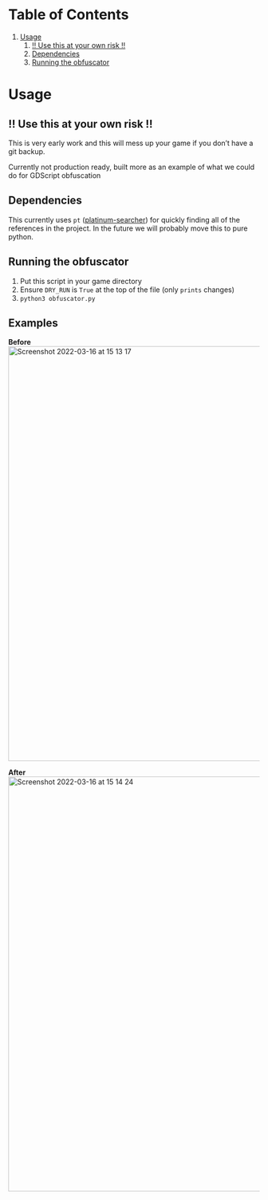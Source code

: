 
# Table of Contents

1.  [Usage](#org7eeb279)
    1.  [‼ Use this at your own risk ‼](#org0d1495f)
    2.  [Dependencies](#orge22c551)
    3.  [Running the obfuscator](#org0430524)



<a id="org7eeb279"></a>

# Usage


<a id="org0d1495f"></a>

## ‼ Use this at your own risk ‼

This is very early work and this will mess up your game if you don&rsquo;t have a git backup.

Currently not production ready, built more as an example of what we could do for GDScript obfuscation


<a id="orge22c551"></a>

## Dependencies

This currently uses `pt` ([platinum-searcher](https://github.com/monochromegane/the_platinum_searcher)) for quickly finding all of the references in the project.
In the future we will probably move this to pure python.


<a id="org0430524"></a>

## Running the obfuscator

1.  Put this script in your game directory
2.  Ensure `DRY_RUN` is `True` at the top of the file (only `prints` changes)
3.  `python3 obfuscator.py`

## Examples

**Before**
<img width="832" alt="Screenshot 2022-03-16 at 15 13 17" src="https://user-images.githubusercontent.com/100964/158587446-158ce369-cb4a-45ce-b8cd-7329df61e0df.png">

**After**
<img width="832" alt="Screenshot 2022-03-16 at 15 14 24" src="https://user-images.githubusercontent.com/100964/158587624-b473b637-b3b2-4dd9-93dd-d725d48d1491.png">
